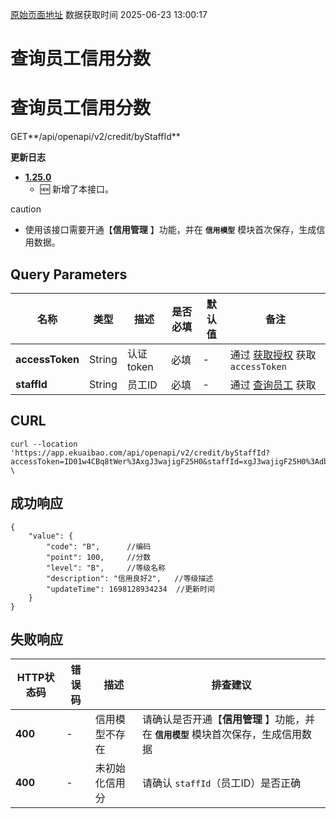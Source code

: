 [原始页面地址](https://docs.ekuaibao.com/docs/open-api/basedata/get-credit-byStaffId)
数据获取时间 2025-06-23 13:00:17

# 查询员工信用分数

# 查询员工信用分数  
  
GET**/api/openapi/v2/credit/byStaffId**

**更新日志**

  * [**1.25.0**](/updateLog/update-log#1250)
    * 🆕 新增了本接口。



caution

  * 使用该接口需要开通【**信用管理** 】功能，并在 **`信用模型`** 模块首次保存，生成信用数据。



## Query Parameters​

名称| 类型| 描述| 是否必填| 默认值| 备注  
---|---|---|---|---|---  
**accessToken**|  String| 认证token| 必填| -| 通过 [获取授权](/docs/open-api/getting-started/auth) 获取 `accessToken`  
**staffId**|  String| 员工ID| 必填| -| 通过 [查询员工](/docs/open-api/corporation/get-staff-ids) 获取  
  
## CURL​
    
    
    curl --location 'https://app.ekuaibao.com/api/openapi/v2/credit/byStaffId?accessToken=ID01w4CBq8tWer%3AxgJ3wajigF25H0&staffId=xgJ3wajigF25H0%3Adbc3wajigF1UH0' \  
    

## 成功响应​
    
    
    {  
        "value": {  
            "code": "B",      //编码  
            "point": 100,     //分数  
            "level": "B",     //等级名称  
            "description": "信用良好2",   //等级描述  
            "updateTime": 1698128934234  //更新时间  
        }  
    }  
    

## 失败响应​

HTTP状态码| 错误码| 描述| 排查建议  
---|---|---|---  
**400**|  -| 信用模型不存在| 请确认是否开通【**信用管理** 】功能，并在 **`信用模型`** 模块首次保存，生成信用数据  
**400**|  -| 未初始化信用分| 请确认 `staffId`（员工ID）是否正确
